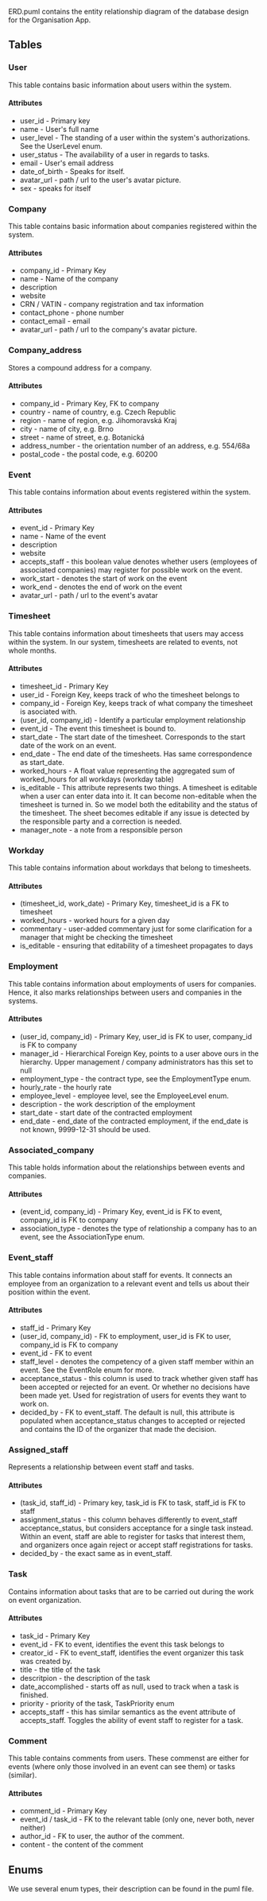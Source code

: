 ERD.puml contains the entity relationship diagram of the database design for the Organisation App.

## Tables

### User
This table contains basic information about users within the system.

#### Attributes
- user_id - Primary key
- name - User's full name
- user_level - The standing of a user within the system's authorizations. See the UserLevel enum.
- user_status - The availability of a user in regards to tasks.
- email - User's email address
- date_of_birth - Speaks for itself.
- avatar_url - path / url to the user's avatar picture.
- sex - speaks for itself

### Company
This table contains basic information about companies registered within the system.

#### Attributes
- company_id - Primary Key
- name - Name of the company
- description
- website
- CRN / VATIN - company registration and tax information
- contact_phone - phone number
- contact_email - email
- avatar_url - path / url to the company's avatar picture.

### Company_address
Stores a compound address for a company.

#### Attributes
- company_id - Primary Key, FK to company
- country - name of country, e.g. Czech Republic
- region - name of region, e.g. Jihomoravská Kraj
- city - name of city, e.g. Brno
- street - name of street, e.g. Botanická
- address_number - the orientation number of an address, e.g. 554/68a
- postal_code - the postal code, e.g. 60200

### Event
This table contains information about events registered within the system.

#### Attributes
- event_id - Primary Key
- name - Name of the event
- description
- website
- accepts_staff - this boolean value denotes whether users (employees of associated companies) may register for possible work on the event.
- work_start - denotes the start of work on the event
- work_end - denotes the end of work on the event
- avatar_url - path / url to the event's avatar

### Timesheet
This table contains information about timesheets that users may access within the system.
In our system, timesheets are related to events, not whole months.

#### Attributes
- timesheet_id - Primary Key
- user_id - Foreign Key, keeps track of who the timesheet belongs to
- company_id - Foreign Key, keeps track of what company the timesheet is asociated with.
- (user_id, company_id) - Identify a particular employment relationship
- event_id - The event this timesheet is bound to.
- start_date - The start date of the timesheet. Corresponds to the start date of the work on an event.
- end_date - The end date of the timesheets. Has same correspondence as start_date.
- worked_hours - A float value representing the aggregated sum of worked_hours for all workdays (workday table)
- is_editable - This attribute represents two things. A timesheet is editable when a user can enter data into it. It can become non-editable when the timesheet is turned in. So we model both the editability and the status of the timesheet. The sheet becomes editable if any issue is detected by the responsible party and a correction is needed.
- manager_note - a note from a responsible person
  
### Workday
This table contains information about workdays that belong to timesheets.

#### Attributes
- (timesheet_id, work_date) - Primary Key, timesheet_id is a FK to timesheet
- worked_hours - worked hours for a given day
- commentary - user-added commentary just for some clarification for a manager that might be checking the timesheet
- is_editable - ensuring that editability of a timesheet propagates to days

### Employment
This table contains information about employments of users for companies. Hence, it also marks relationships between users and 
companies in the systems.

#### Attributes
- (user_id, company_id) - Primary Key, user_id is FK to user, company_id is FK to company
- manager_id - Hierarchical Foreign Key, points to a user above ours in the hierarchy. Upper management / company administrators has this set to null
- employment_type - the contract type, see the EmploymentType enum.
- hourly_rate - the hourly rate
- employee_level - employee level, see the EmployeeLevel enum.
- description - the work description of the employment
- start_date - start date of the contracted employment
- end_date - end_date of the contracted employment, if the end_date is not known, 9999-12-31 should be used.

### Associated_company
This table holds information about the relationships between events and companies.

#### Attributes
- (event_id, company_id) - Primary Key, event_id is FK to event, company_id is FK to company
- association_type - denotes the type of relationship a company has to an event, see the AssociationType enum.
  
### Event_staff
This table contains information about staff for events. It connects an employee from an organization to a relevant event and tells us about their position within the event.

#### Attributes
- staff_id - Primary Key
- (user_id, company_id) - FK to employment, user_id is FK to user, company_id is FK to company
- event_id - FK to event
- staff_level - denotes the competency of a given staff member within an event. See the EventRole enum for more.
- acceptance_status - this column is used to track whether given staff has been accepted or rejected for an event. Or whether no decisions have been made yet. Used for registration of users for events they want to work on.
- decided_by - FK to event_staff. The default is null, this attribute is populated when acceptance_status changes to accepted or rejected and contains the ID of the organizer that made the decision.

### Assigned_staff
Represents a relationship between event staff and tasks.

#### Attributes
- (task_id, staff_id) - Primary key, task_id is FK to task, staff_id is FK to staff
- assignment_status - this column behaves differently to event_staff acceptance_status, but considers acceptance for a single task instead. Within an event, staff are able to register for tasks that interest them, and organizers once again reject or accept staff registrations for tasks.
- decided_by - the exact same as in event_staff.

### Task
Contains information about tasks that are to be carried out during the work on event organization.

#### Attributes
- task_id - Primary Key
- event_id - FK to event, identifies the event this task belongs to
- creator_id - FK to event_staff, identifies the event organizer this task was created by.
- title - the title of the task
- descritpion - the description of the task
- date_accomplished - starts off as null, used to track when a task is finished.
- priority - priority of the task, TaskPriority enum
- accepts_staff - this has similar semantics as the event attribute of accepts_staff. Toggles the ability of event staff to register for a task.

### Comment
This table contains comments from users. These commenst are either for events (where only those involved in an event can see them) or tasks (similar).

#### Attributes
- comment_id - Primary Key
- event_id / task_id - FK to the relevant table (only one, never both, never neither)
- author_id - FK to user, the author of the comment.
- content - the content of the comment


## Enums
We use several enum types, their description can be found in the puml file.